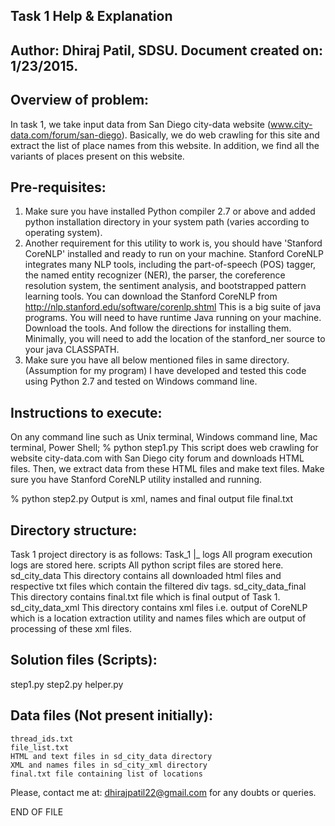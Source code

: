Task 1 Help & Explanation
----------------------------------
Author: Dhiraj Patil, SDSU.
Document created on: 1/23/2015.
----------------------------------
Overview of problem:
--------------------
In task 1, we take input data from San Diego city-data website (www.city-data.com/forum/san-diego). Basically, we do web crawling for this site and extract the list of place names from this website. In addition, we find all the variants of places present on this website.

Pre-requisites:
------------------------
1. Make sure you have installed Python compiler 2.7 or above and added python installation directory in your system path (varies according to operating system).
2. Another requirement for this utility to work is, you should have 'Stanford CoreNLP' installed and ready to run on your machine.
Stanford CoreNLP integrates many NLP tools, including the
part-of-speech (POS) tagger, the named entity recognizer (NER), the
parser, the coreference resolution system, the sentiment analysis, and
bootstrapped pattern learning tools.
You can download the Stanford CoreNLP from
http://nlp.stanford.edu/software/corenlp.shtml
This is a big suite of java programs.  You will need to have runtime
Java running on your machine.
Download the tools.  And follow the directions for installing them.
Minimally, you will need to add the location of the stanford_ner
source to your java CLASSPATH. 
3. Make sure you have all below mentioned files in same directory. (Assumption for my program)
I have developed and tested this code using Python 2.7 and tested on Windows command line.

Instructions to execute:
------------------------
On any command line such as Unix terminal, Windows command line, Mac terminal, Power Shell; 
% python step1.py
This script does web crawling for website city-data.com with San Diego city forum and downloads HTML files.
Then, we extract data from these HTML files and make text files.
Make sure you have Stanford CoreNLP utility installed and running.

% python step2.py
Output is xml, names and final output file final.txt

Directory structure:
--------------------
Task 1 project directory is as follows:
Task_1
  |_
	logs
		All program execution logs are stored here.
	scripts
		All python script files are stored here.
	sd_city_data
		This directory contains all downloaded html files and respective txt files which contain 			the filtered div tags.
	sd_city_data_final
		This directory contains final.txt file which is final output of Task 1.		
	sd_city_data_xml
		This directory contains xml files i.e. output of CoreNLP which is a location extraction 			utility and names files which are output of processing of these xml files.

Solution files (Scripts):
-------------------------
step1.py
step2.py
helper.py

Data files (Not present initially):
-----------------------------------
	thread_ids.txt
	file_list.txt
	HTML and text files in sd_city_data directory
	XML and names files in sd_city_xml directory
	final.txt file containing list of locations

Please, contact me at: dhirajpatil22@gmail.com for any doubts or queries.

END OF FILE